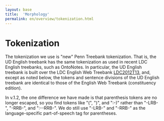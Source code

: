 ```yaml
---
layout: base
title:  'Morphology'
permalink: en/overview/tokenization.html
---
```


# Tokenization

The tokenization we use is "new" Penn Treebank tokenization.  That is, the UD English treebank has the same tokenization as used in recent LDC English treebanks, such as OntoNotes. In particular, the UD English treebank is built over the LDC English Web Treebank [LDC2012T13](https://catalog.ldc.upenn.edu/LDC2012T13), and, except as noted below, the tokens and sentence divisions of the UD English treebank are identical to those of the English Web Treebank (constituency edition).

In v.1.2, the one difference we have made is that parenthesis tokens are no longer escaped, so you find tokens like "(", ")", and ":-)" rather than "-LRB-", "-RRB-", and ":--RRB-". We do still use "-LRB-" and "-RRB-" as the language-specific part-of-speech tag for parentheses.
